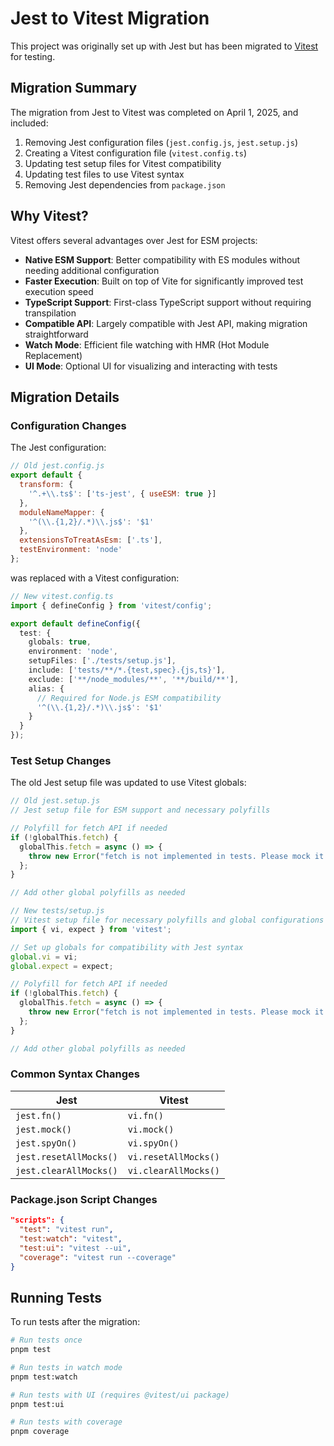 # Jest to Vitest Migration

This project was originally set up with Jest but has been migrated to [Vitest](https://vitest.dev/) for testing.

## Migration Summary

The migration from Jest to Vitest was completed on April 1, 2025, and included:

1. Removing Jest configuration files (`jest.config.js`, `jest.setup.js`)
2. Creating a Vitest configuration file (`vitest.config.ts`)
3. Updating test setup files for Vitest compatibility
4. Updating test files to use Vitest syntax
5. Removing Jest dependencies from `package.json`

## Why Vitest?

Vitest offers several advantages over Jest for ESM projects:

- **Native ESM Support**: Better compatibility with ES modules without needing additional configuration
- **Faster Execution**: Built on top of Vite for significantly improved test execution speed
- **TypeScript Support**: First-class TypeScript support without requiring transpilation
- **Compatible API**: Largely compatible with Jest API, making migration straightforward
- **Watch Mode**: Efficient file watching with HMR (Hot Module Replacement)
- **UI Mode**: Optional UI for visualizing and interacting with tests

## Migration Details

### Configuration Changes

The Jest configuration:

```javascript
// Old jest.config.js
export default {
  transform: {
    '^.+\\.ts$': ['ts-jest', { useESM: true }]
  },
  moduleNameMapper: {
    '^(\\.{1,2}/.*)\\.js$': '$1'
  },
  extensionsToTreatAsEsm: ['.ts'],
  testEnvironment: 'node'
};
```

was replaced with a Vitest configuration:

```typescript
// New vitest.config.ts
import { defineConfig } from 'vitest/config';

export default defineConfig({
  test: {
    globals: true,
    environment: 'node',
    setupFiles: ['./tests/setup.js'],
    include: ['tests/**/*.{test,spec}.{js,ts}'],
    exclude: ['**/node_modules/**', '**/build/**'],
    alias: {
      // Required for Node.js ESM compatibility
      '^(\\.{1,2}/.*)\\.js$': '$1'
    }
  }
});
```

### Test Setup Changes

The old Jest setup file was updated to use Vitest globals:

```javascript
// Old jest.setup.js
// Jest setup file for ESM support and necessary polyfills

// Polyfill for fetch API if needed
if (!globalThis.fetch) {
  globalThis.fetch = async () => {
    throw new Error("fetch is not implemented in tests. Please mock it using jest.spyOn(global, 'fetch')");
  };
}

// Add other global polyfills as needed
```

```javascript
// New tests/setup.js
// Vitest setup file for necessary polyfills and global configurations
import { vi, expect } from 'vitest';

// Set up globals for compatibility with Jest syntax
global.vi = vi;
global.expect = expect;

// Polyfill for fetch API if needed
if (!globalThis.fetch) {
  globalThis.fetch = async () => {
    throw new Error("fetch is not implemented in tests. Please mock it using vi.spyOn(global, 'fetch')");
  };
}

// Add other global polyfills as needed
```

### Common Syntax Changes

| Jest | Vitest |
|------|--------|
| `jest.fn()` | `vi.fn()` |
| `jest.mock()` | `vi.mock()` |
| `jest.spyOn()` | `vi.spyOn()` |
| `jest.resetAllMocks()` | `vi.resetAllMocks()` |
| `jest.clearAllMocks()` | `vi.clearAllMocks()` |

### Package.json Script Changes

```json
"scripts": {
  "test": "vitest run",
  "test:watch": "vitest",
  "test:ui": "vitest --ui",
  "coverage": "vitest run --coverage"
}
```

## Running Tests

To run tests after the migration:

```bash
# Run tests once
pnpm test

# Run tests in watch mode
pnpm test:watch

# Run tests with UI (requires @vitest/ui package)
pnpm test:ui

# Run tests with coverage
pnpm coverage
```
